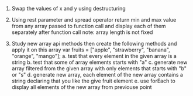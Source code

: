 1) Swap the values of x and y using destructuring

2) Using rest parameter and spread operator return min and max value from any array passed to function call and display each of them separately after function call note: array length is not fixed

3) Study new array api methods then create the following methods and apply it on this array var fruits = ["apple", "strawberry", "banana", "orange", "mango"];
a. test that every element in the given array is a string
b. test that some of array elements starts with "a"
c. generate new array filtered from the given array with only elements that starts with "b" or "s"
d. generate new array, each element of the new array contains a string declaring that you like the give fruit element
e. use forEach to display all elements of the new array from previouse point
